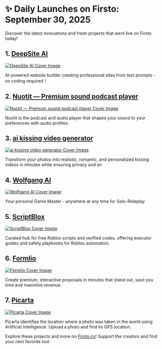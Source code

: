 # ✨ Daily Launches on Firsto: September 30, 2025

Discover the latest innovations and fresh projects that went live on Firsto today!

## 1. [DeepSite AI](https://firsto.co/projects/deepsite-ai)

[![DeepSite AI Cover Image](https://607255gt6f.ufs.sh/f/ViZtN9dvJxPtnCPvOT3EmxpizkIOteZqSrwVMdQv7bnlDXNT)](https://firsto.co/projects/deepsite-ai)

 AI-powered website builder creating professional sites from text prompts - no coding required！



## 2. [Nuotit — Premium sound podcast player](https://firsto.co/projects/nuotit-premium-sound-podcast-player)

[![Nuotit — Premium sound podcast player Cover Image](https://607255gt6f.ufs.sh/f/ViZtN9dvJxPtx16xvWqc3BQGUCEp5I0LSD7dwO6KJqHWnP1A)](https://firsto.co/projects/nuotit-premium-sound-podcast-player)

 Nuotit is the podcast and audio player that shapes your sound to your preferences with audio profiles.



## 3. [ai kissing video generator](https://firsto.co/projects/ai-kissing-video-generator)

[![ai kissing video generator Cover Image](https://607255gt6f.ufs.sh/f/ViZtN9dvJxPtWUZSBMrzSFhxDmiWLak9Xp8Oqgsc5J0nvICN)](https://firsto.co/projects/ai-kissing-video-generator)

 Transform your photos into realistic, romantic, and personalized kissing videos in minutes while ensuring privacy and an



## 4. [Wolfgang AI](https://firsto.co/projects/wolfgang-ai)

[![Wolfgang AI Cover Image](https://607255gt6f.ufs.sh/f/ViZtN9dvJxPt7LxIgEBtUlOYpDaikF8wo2qhx5fALrXjyCg0)](https://firsto.co/projects/wolfgang-ai)

 Your personal Game Master - anywhere at any time for Solo-Roleplay



## 5. [ScriptBlox](https://firsto.co/projects/scriptblox)

[![ScriptBlox Cover Image](https://607255gt6f.ufs.sh/f/ViZtN9dvJxPtFESj42pqVlUuO8kQbWrnT5AdCywPi9mcgB3D)](https://firsto.co/projects/scriptblox)

 Curated hub for free Roblox scripts and verified codes, offering executor guides and safety playbooks for Roblox automation.



## 6. [Formlio](https://firsto.co/projects/formlio)

[![Formlio Cover Image](https://607255gt6f.ufs.sh/f/ViZtN9dvJxPtOO2BmgPipj0B5ydocVhlCRfxFgM86bEq12aQ)](https://firsto.co/projects/formlio)

 Create premium, interactive proposals in minutes that stand out, save you time and maximise revenue.



## 7. [Picarta](https://firsto.co/projects/picarta)

[![Picarta Cover Image](https://607255gt6f.ufs.sh/f/ViZtN9dvJxPtvsFdHtTciYO9t6oKsqmZw2gkD5EJvPQLMe4G)](https://firsto.co/projects/picarta)

 Picarta identifies the location where a photo was taken in the world using Artificial Intelligence. Upload a photo and find its GPS location.




Explore these projects and more on [Firsto.co](https://firsto.co)! Support the creators and find your next favorite tool.

